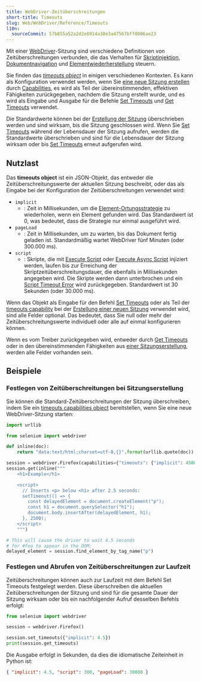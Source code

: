 ```yaml
---
title: WebDriver-Zeitüberschreitungen
short-title: Timeouts
slug: Web/WebDriver/Reference/Timeouts
l10n:
  sourceCommit: 57b855a52a2d2e8914a30e3a47567bff0806ae23
---
```


Mit einer [WebDriver](/de/docs/Web/WebDriver)-Sitzung sind verschiedene Definitionen von Zeitüberschreitungen verbunden, die das Verhalten für [Skriptinjektion](#script), [Dokumentnavigation](#pageload) und [Elementwiederherstellung](#implicit) steuern.

Sie finden das _[timeouts object](#nutzlast)_ in einigen verschiedenen Kontexten. Es kann als Konfiguration verwendet werden, wenn Sie [eine neue Sitzung erstellen](/de/docs/Web/WebDriver/Commands/NewSession) durch [Capabilities](/de/docs/Web/WebDriver/Reference/Capabilities), es wird als Teil der übereinstimmenden, effektiven Fähigkeiten zurückgegeben, nachdem die Sitzung erstellt wurde, und es wird als Eingabe und Ausgabe für die Befehle [Set Timeouts](/de/docs/Web/WebDriver/Reference/Commands/SetTimeouts) und [Get Timeouts](/de/docs/Web/WebDriver/Reference/Commands/GetTimeouts) verwendet.

Die Standardwerte können bei der [Erstellung der Sitzung](/de/docs/Web/WebDriver/Commands/NewSession) überschrieben werden und sind wirksam, bis die Sitzung geschlossen wird. Wenn Sie [Set Timeouts](/de/docs/Web/WebDriver/Reference/Commands/SetTimeouts) während der Lebensdauer der Sitzung aufrufen, werden die Standardwerte überschrieben und sind für die Lebensdauer der Sitzung wirksam oder bis [Set Timeouts](/de/docs/Web/WebDriver/Reference/Commands/SetTimeouts) erneut aufgerufen wird.

## Nutzlast

Das **timeouts object** ist ein JSON-Objekt, das entweder die Zeitüberschreitungswerte der aktuellen Sitzung beschreibt, oder das als Eingabe bei der Konfiguration der Zeitüberschreitungen verwendet wird:

- `implicit`
  - : Zeit in Millisekunden, um die [Element-Ortungsstrategie](/de/docs/Web/WebDriver/WebElement) zu wiederholen, wenn ein Element gefunden wird. Das Standardwert ist 0, was bedeutet, dass die Strategie nur einmal ausgeführt wird.
- `pageLoad`
  - : Zeit in Millisekunden, um zu warten, bis das Dokument fertig geladen ist. Standardmäßig wartet WebDriver fünf Minuten (oder 300.000 ms).
- `script`
  - : Skripte, die mit [Execute Script](/de/docs/Web/WebDriver/Commands/ExecuteScript) oder [Execute Async Script](/de/docs/Web/WebDriver/Commands/ExecuteAsyncScript) injiziert werden, laufen bis zur Erreichung der Skriptzeitüberschreitungsdauer, die ebenfalls in Millisekunden angegeben wird. Die Skripte werden dann unterbrochen und ein [Script Timeout Error](/de/docs/Web/WebDriver/Errors/ScriptTimeoutError) wird zurückgegeben. Standardwert ist 30 Sekunden (oder 30.000 ms).

Wenn das Objekt als Eingabe für den Befehl [Set Timeouts](/de/docs/Web/WebDriver/Reference/Commands/SetTimeouts) oder als Teil der [timeouts capability](/de/docs/Web/WebDriver/Reference/Capabilities) bei der [Erstellung einer neuen Sitzung](/de/docs/Web/WebDriver/Commands/NewSession) verwendet wird, sind alle Felder optional. Das bedeutet, dass Sie null oder mehr der Zeitüberschreitungswerte individuell oder alle auf einmal konfigurieren können.

Wenn es vom Treiber zurückgegeben wird, entweder durch [Get Timeouts](/de/docs/Web/WebDriver/Reference/Commands/GetTimeouts) oder in den übereinstimmenden Fähigkeiten aus [einer Sitzungserstellung](/de/docs/Web/WebDriver/Commands/NewSession), werden alle Felder vorhanden sein.

## Beispiele

### Festlegen von Zeitüberschreitungen bei Sitzungserstellung

Sie können die Standard-Zeitüberschreitungen der Sitzung überschreiben, indem Sie ein [timeouts capabilities object](/de/docs/Web/WebDriver/Reference/Capabilities) bereitstellen, wenn Sie eine neue WebDriver-Sitzung starten:

```python
import urllib

from selenium import webdriver

def inline(doc):
    return "data:text/html;charset=utf-8,{}".format(urllib.quote(doc))

session = webdriver.Firefox(capabilities={"timeouts": {"implicit": 4500}})
session.get(inline("""
    <h1>Example</h1>

    <script>
      // Inserts <p> below <h1> after 2.5 seconds:
      setTimeout(() => {
        const delayedElement = document.createElement("p");
        const h1 = document.querySelector("h1");
        document.body.insertAfter(delayedElement, h1);
      }, 2500);
    </script>
    """)

# This will cause the driver to wait 4.5 seconds
# for #foo to appear in the DOM:
delayed_element = session.find_element_by_tag_name("p")
```

### Festlegen und Abrufen von Zeitüberschreitungen zur Laufzeit

Zeitüberschreitungen können auch zur Laufzeit mit dem Befehl Set Timeouts festgelegt werden. Diese überschreiben die aktuellen Zeitüberschreitungen der Sitzung und sind für die gesamte Dauer der Sitzung wirksam oder bis ein nachfolgender Aufruf desselben Befehls erfolgt:

```python
from selenium import webdriver

session = webdriver.Firefox()

session.set_timeouts({"implicit": 4.5})
print(session.get_timeouts)
```

Die Ausgabe erfolgt in Sekunden, da dies die idiomatische Zeiteinheit in Python ist:

```json
{ "implicit": 4.5, "script": 300, "pageLoad": 30000 }
```
